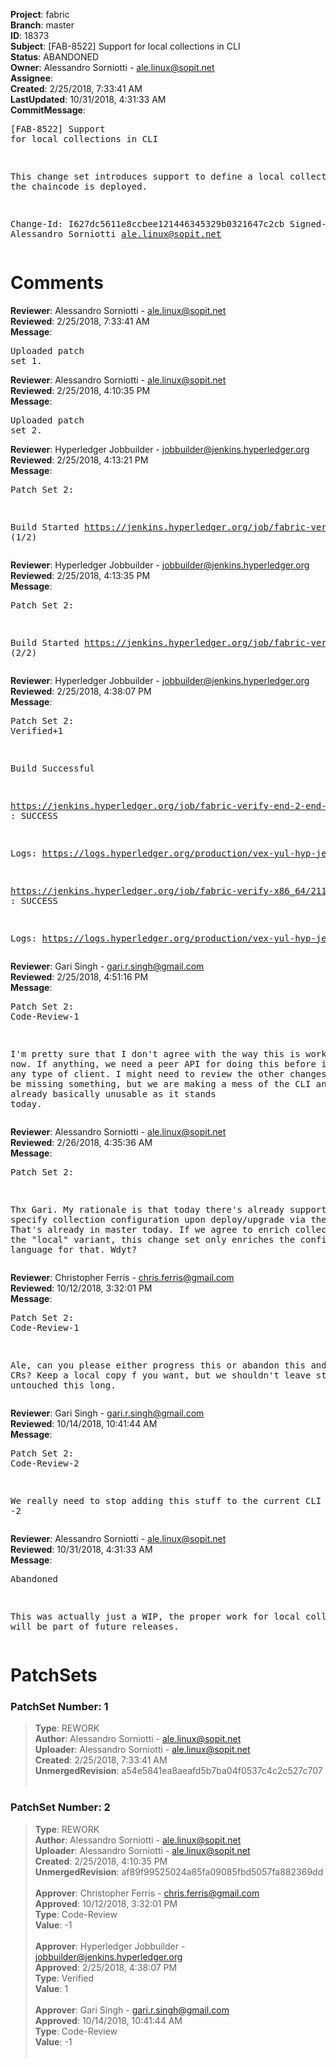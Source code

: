 <strong>Project</strong>: fabric<br><strong>Branch</strong>: master<br><strong>ID</strong>: 18373<br><strong>Subject</strong>: [FAB-8522] Support for local collections in CLI<br><strong>Status</strong>: ABANDONED<br><strong>Owner</strong>: Alessandro Sorniotti - ale.linux@sopit.net<br><strong>Assignee</strong>:<br><strong>Created</strong>: 2/25/2018, 7:33:41 AM<br><strong>LastUpdated</strong>: 10/31/2018, 4:31:33 AM<br><strong>CommitMessage</strong>:<br><pre>[FAB-8522] Support for local collections in CLI

This change set introduces support to define a local collection when the
chaincode is deployed.

Change-Id: I627dc5611e8ccbee121446345329b0321647c2cb
Signed-off-by: Alessandro Sorniotti <ale.linux@sopit.net>
</pre><h1>Comments</h1><strong>Reviewer</strong>: Alessandro Sorniotti - ale.linux@sopit.net<br><strong>Reviewed</strong>: 2/25/2018, 7:33:41 AM<br><strong>Message</strong>: <pre>Uploaded patch set 1.</pre><strong>Reviewer</strong>: Alessandro Sorniotti - ale.linux@sopit.net<br><strong>Reviewed</strong>: 2/25/2018, 4:10:35 PM<br><strong>Message</strong>: <pre>Uploaded patch set 2.</pre><strong>Reviewer</strong>: Hyperledger Jobbuilder - jobbuilder@jenkins.hyperledger.org<br><strong>Reviewed</strong>: 2/25/2018, 4:13:21 PM<br><strong>Message</strong>: <pre>Patch Set 2:

Build Started https://jenkins.hyperledger.org/job/fabric-verify-end-2-end-x86_64/12885/ (1/2)</pre><strong>Reviewer</strong>: Hyperledger Jobbuilder - jobbuilder@jenkins.hyperledger.org<br><strong>Reviewed</strong>: 2/25/2018, 4:13:35 PM<br><strong>Message</strong>: <pre>Patch Set 2:

Build Started https://jenkins.hyperledger.org/job/fabric-verify-x86_64/21195/ (2/2)</pre><strong>Reviewer</strong>: Hyperledger Jobbuilder - jobbuilder@jenkins.hyperledger.org<br><strong>Reviewed</strong>: 2/25/2018, 4:38:07 PM<br><strong>Message</strong>: <pre>Patch Set 2: Verified+1

Build Successful 

https://jenkins.hyperledger.org/job/fabric-verify-end-2-end-x86_64/12885/ : SUCCESS

Logs: https://logs.hyperledger.org/production/vex-yul-hyp-jenkins-3/fabric-verify-end-2-end-x86_64/12885

https://jenkins.hyperledger.org/job/fabric-verify-x86_64/21195/ : SUCCESS

Logs: https://logs.hyperledger.org/production/vex-yul-hyp-jenkins-3/fabric-verify-x86_64/21195</pre><strong>Reviewer</strong>: Gari Singh - gari.r.singh@gmail.com<br><strong>Reviewed</strong>: 2/25/2018, 4:51:16 PM<br><strong>Message</strong>: <pre>Patch Set 2: Code-Review-1

I'm pretty sure that I don't agree with the way this is working right now.
If anything, we need a peer API for doing this before implementing any type of client.  I might need to review the other changes as I might be missing something, but we are making a mess of the CLI and it's already basically unusable as it stands today.</pre><strong>Reviewer</strong>: Alessandro Sorniotti - ale.linux@sopit.net<br><strong>Reviewed</strong>: 2/26/2018, 4:35:36 AM<br><strong>Message</strong>: <pre>Patch Set 2:

Thx Gari. My rationale is that today there's already support to specify collection configuration upon deploy/upgrade via the golang CLI. That's already in master today. If we agree to enrich collections with the "local" variant, this change set only enriches the configuration language for that. Wdyt?</pre><strong>Reviewer</strong>: Christopher Ferris - chris.ferris@gmail.com<br><strong>Reviewed</strong>: 10/12/2018, 3:32:01 PM<br><strong>Message</strong>: <pre>Patch Set 2: Code-Review-1

Ale, can you please either progress this or abandon this and related CRs? Keep a local copy f you want, but we shouldn't leave stuff untouched this long.</pre><strong>Reviewer</strong>: Gari Singh - gari.r.singh@gmail.com<br><strong>Reviewed</strong>: 10/14/2018, 10:41:44 AM<br><strong>Message</strong>: <pre>Patch Set 2: Code-Review-2

We really need to stop adding this stuff to the current CLI so -2</pre><strong>Reviewer</strong>: Alessandro Sorniotti - ale.linux@sopit.net<br><strong>Reviewed</strong>: 10/31/2018, 4:31:33 AM<br><strong>Message</strong>: <pre>Abandoned

This was actually just a WIP, the proper work for local collections will be part of future releases.</pre><h1>PatchSets</h1><h3>PatchSet Number: 1</h3><blockquote><strong>Type</strong>: REWORK<br><strong>Author</strong>: Alessandro Sorniotti - ale.linux@sopit.net<br><strong>Uploader</strong>: Alessandro Sorniotti - ale.linux@sopit.net<br><strong>Created</strong>: 2/25/2018, 7:33:41 AM<br><strong>UnmergedRevision</strong>: a54e5841ea8aeafd5b7ba04f0537c4c2c527c707<br><br></blockquote><h3>PatchSet Number: 2</h3><blockquote><strong>Type</strong>: REWORK<br><strong>Author</strong>: Alessandro Sorniotti - ale.linux@sopit.net<br><strong>Uploader</strong>: Alessandro Sorniotti - ale.linux@sopit.net<br><strong>Created</strong>: 2/25/2018, 4:10:35 PM<br><strong>UnmergedRevision</strong>: af89f99525024a85fa09085fbd5057fa882369dd<br><br><strong>Approver</strong>: Christopher Ferris - chris.ferris@gmail.com<br><strong>Approved</strong>: 10/12/2018, 3:32:01 PM<br><strong>Type</strong>: Code-Review<br><strong>Value</strong>: -1<br><br><strong>Approver</strong>: Hyperledger Jobbuilder - jobbuilder@jenkins.hyperledger.org<br><strong>Approved</strong>: 2/25/2018, 4:38:07 PM<br><strong>Type</strong>: Verified<br><strong>Value</strong>: 1<br><br><strong>Approver</strong>: Gari Singh - gari.r.singh@gmail.com<br><strong>Approved</strong>: 10/14/2018, 10:41:44 AM<br><strong>Type</strong>: Code-Review<br><strong>Value</strong>: -1<br><br></blockquote>